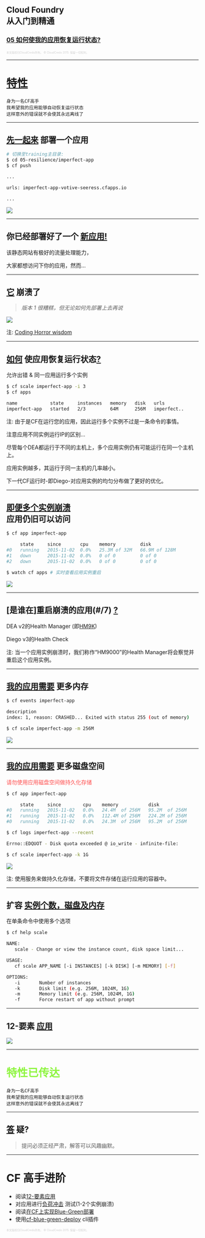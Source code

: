## Cloud Foundry <br />从入门到精通
### [05 如何使我的应用恢复运行状态?](#/0)

<p style="font-size: 50%; opacity: 0.2;">
  本文版权归CloudCredo所有。 &copy; CloudCredo 2015. 保留一切权利。
</p>

---

# [特性](#/1)

```nohighlight
身为一名CF高手
我希望我的应用能够自动恢复运行状态
这样意外的错误就不会使其永远离线了
```

---

## [先一起来](#/2) 部署一个应用

```bash
# 切换至training主目录:
$ cd 05-resilience/imperfect-app
$ cf push

...

urls: imperfect-app-votive-seeress.cfapps.io

...
```

<img src="images/index.png" style="background:none; border:none; box-shadow:none;" />

---

## 你已经部署好了一个 [新应用!](#/3)

该静态网站有极好的流量处理能力，

大家都想访问下你的应用，然而...

---

## [它](#/4) 崩溃了

> _版本 1 很糟糕，但无论如何先部署上去再说_

<img src="images/crash.png" style="background:none; border:none; box-shadow:none;" />


注:
  [Coding Horror wisdom](http://blog.codinghorror.com/version-1-sucks-but-ship-it-anyway/)

---

## [如何](#/5) 使应用恢复运行状态[?](#/5)

允许出错 &amp; 同一应用运行多个实例

```bash
$ cf scale imperfect-app -i 3
$ cf apps

name            state     instances   memory   disk   urls
imperfect-app   started   2/3         64M      256M   imperfect..
```

注:
  由于是CF在运行您的应用，因此运行多个实例不过是一条命令的事情。

  注意应用不同实例运行IP的区别...

  尽管每个DEA都运行于不同的主机上，多个应用实例仍有可能运行在同一个主机上。

  应用实例越多，其运行于同一主机的几率越小。

  下一代CF运行时-即Diego-对应用实例的均匀分布做了更好的优化。

---

## [即便多个实例崩溃](#/6) <br />应用仍旧可以访问

```bash
$ cf app imperfect-app

     state     since       cpu    memory         disk
#0   running   2015-11-02  0.0%   25.3M of 32M   66.9M of 128M
#1   down      2015-11-02  0.0%   0 of 0         0 of 0
#2   down      2015-11-02  0.0%   0 of 0         0 of 0
```

```bash
$ watch cf apps # 实时查看应用实例重启
```

<img src="images/index.png" style="background:none; border:none; box-shadow:none;" />

---

## [是谁在]重启崩溃的应用(#/7) [?](#/7)

DEA v2的Health Manager (即[HM9K](https://docs.cloudfoundry.org/concepts/architecture/#hm9k))

Diego v3的Health Check

注:
  当一个应用实例崩溃时，我们称作“HM9000”的Health Manager将会察觉并重启这个应用实例。

---

## [我的应用需要](#/8) 更多内存

```bash
$ cf events imperfect-app

description
index: 1, reason: CRASHED... Exited with status 255 (out of memory)
```

```bash
$ cf scale imperfect-app -m 256M
```

<img src="images/fill-memory.png" style="background:none; border:none; box-shadow:none;" />

---

## [我的应用需要](#/9) 更多磁盘空间

<span style="color: #FF4D4D;">请勿使用应用磁盘空间做持久化存储</span>

```bash
$ cf app imperfect-app

     state     since        cpu    memory           disk
#0   running   2015-11-02   0.0%   24.4M  of 256M   95.2M  of 256M
#1   running   2015-11-02   0.0%   112.4M of 256M   224.2M of 256M
#0   running   2015-11-02   0.0%   24.3M  of 256M   95.2M  of 256M
```

```bash
$ cf logs imperfect-app --recent

Errno::EDQUOT - Disk quota exceeded @ io_write - infinite-file:
```

```bash
$ cf scale imperfect-app -k 1G
```

<img src="images/fill-disk.png" style="background:none; border:none; box-shadow:none;" />

注:
  使用服务来做持久化存储，不要将文件存储在运行应用的容器中。

---

## 扩容 [实例个数，磁盘及内存](#/10)

在单条命令中使用多个选项

```bash
$ cf help scale

NAME:
   scale - Change or view the instance count, disk space limit...

USAGE:
   cf scale APP_NAME [-i INSTANCES] [-k DISK] [-m MEMORY] [-f]

OPTIONS:
   -i       Number of instances
   -k       Disk limit (e.g. 256M, 1024M, 1G)
   -m       Memory limit (e.g. 256M, 1024M, 1G)
   -f       Force restart of app without prompt
```

---

## 12-要素 [应用](#/11)

<a href="http://12factor.net"><img src="images/12factor.png" style="background:none; border:none; box-shadow:none;" /></a>

---

# <span style="color: #8FF541;">特性已传达</span>

```nohighlight
身为一名CF高手
我希望我的应用能够自动恢复运行状态
这样意外的错误就不会使其永远离线了
```

---

## [答](#/13) 疑?

> 提问必须正经严肃，解答可以风趣幽默。

---

# CF 高手进阶

  * 阅读[12-要素应用](http://12factor.net/)
  * 对应用进行[负荷冲击](https://loadimpact.com/) 测试(1-2个实例崩溃)
  * 阅读[在CF上实现Blue-Green部署](http://garage.mybluemix.net/posts/blue-green-deployment/)
  * 使用[cf-blue-green-deploy](https://github.com/bluemixgaragelondon/cf-blue-green-deploy) cli插件

<p style="font-size: 50%; opacity: 0.2;">
  本文版权归CloudCredo所有。 &copy; CloudCredo 2015. 保留一切权利。
</p>
